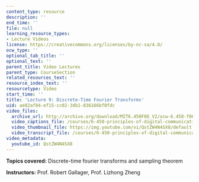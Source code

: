 ```yaml
---
content_type: resource
description: ''
end_time: ''
file: null
learning_resource_types:
- Lecture Videos
license: https://creativecommons.org/licenses/by-nc-sa/4.0/
ocw_type: ''
optional_tab_title: ''
optional_text: ''
parent_title: Video Lectures
parent_type: CourseSection
related_resources_text: ''
resource_index_text: ''
resourcetype: Video
start_time: ''
title: 'Lecture 9: Discrete-Time Fourier Transforms'
uid: ae82af84-ef15-cc02-3db1-836166bf0fdc
video_files:
  archive_url: http://archive.org/download/MIT6.450F06_V2/ocw-6.450-f06-2003-10-08_300k.mp4
  video_captions_file: /courses/6-450-principles-of-digital-communications-i-fall-2006/9cc414e016b357dbbfe938ee515ade78_QstZW4N4SX8.vtt
  video_thumbnail_file: https://img.youtube.com/vi/QstZW4N4SX8/default.jpg
  video_transcript_file: /courses/6-450-principles-of-digital-communications-i-fall-2006/9a36d503294e6758cbef01ef7819c1c1_QstZW4N4SX8.pdf
video_metadata:
  youtube_id: QstZW4N4SX8
---
```


**Topics covered:** Discrete-time fourier transforms and sampling theorem

**Instructors:** Prof. Robert Gallager, Prof. Lizhong Zheng

